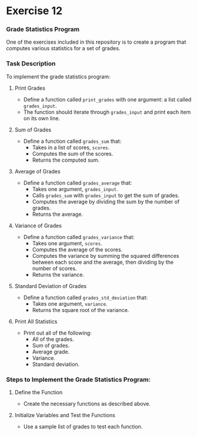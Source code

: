 # Exercise 12

### Grade Statistics Program

One of the exercises included in this repository is to create a program that computes various statistics for a set of grades.

### Task Description

To implement the grade statistics program:

1. Print Grades

   - Define a function called `print_grades` with one argument: a list called `grades_input`.
   - The function should iterate through `grades_input` and print each item on its own line.

2. Sum of Grades

   - Define a function called `grades_sum` that:
     - Takes in a list of scores, `scores`.
     - Computes the sum of the scores.
     - Returns the computed sum.

3. Average of Grades

   - Define a function called `grades_average` that:
     - Takes one argument, `grades_input`.
     - Calls `grades_sum` with `grades_input` to get the sum of grades.
     - Computes the average by dividing the sum by the number of grades.
     - Returns the average.

4. Variance of Grades

   - Define a function called `grades_variance` that:
     - Takes one argument, `scores`.
     - Computes the average of the scores.
     - Computes the variance by summing the squared differences between each score and the average, then dividing by the number of scores.
     - Returns the variance.

5. Standard Deviation of Grades

   - Define a function called `grades_std_deviation` that:
     - Takes one argument, `variance`.
     - Returns the square root of the variance.

6. Print All Statistics

   - Print out all of the following:
     - All of the grades.
     - Sum of grades.
     - Average grade.
     - Variance.
     - Standard deviation.

### Steps to Implement the Grade Statistics Program:

1. Define the Function

   - Create the necessary functions as described above.

2. Initialize Variables and Test the Functions

   - Use a sample list of grades to test each function.
